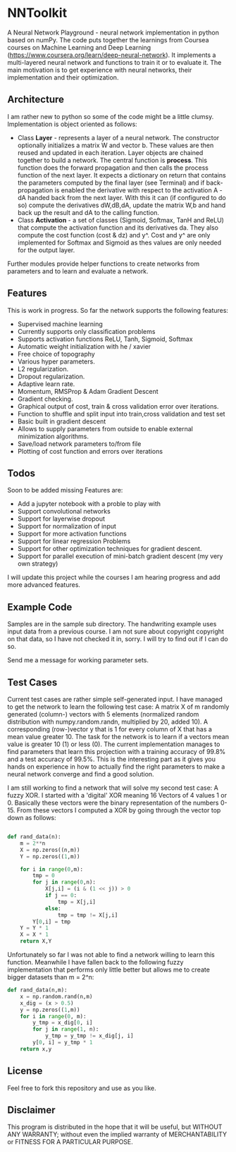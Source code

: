 # NNToolkit
A Neural Network Playground - neural network implementation in python based on numPy.
The code puts together the learnings from Coursea courses on Machine Learning and Deep Learning 
(https://www.coursera.org/learn/deep-neural-network).
It implements a multi-layered neural network and functions to train it or to evaluate it. The main motivation is to get 
experience with neural networks, their implementation and their optimization. 

## Architecture
I am rather new to python so some of the code might be a little clumsy. 
Implementation is object oriented as follows:
- Class **Layer** - represents a layer of a neural network. The constructor optionally initializes a 
matrix W and vector b. These values are then reused and updated in each iteration. 
Layer objects are chained together to build a network. The central function is **process**. 
This function does the forward propagation and then calls the process function of the next layer. 
It expects a dictionary on return that contains the parameters computed by the final layer 
(see Terminal) and if back-propagation is enabled the derivative with respect to the activation A - dA 
handed back from the next layer.
With this it can (if configured to do so) compute the derivatives dW,dB,dA, update the matrix W,b and 
hand back up the result and dA to the calling function.   
- Class **Activation** - a set of classes (Sigmoid, Softmax, TanH and ReLU) that compute the activation function and its 
derivatives da. They also compute the cost function (cost & dz) and y^. Cost and y^ are only implemented for Softmax and 
Sigmoid as thes values are only needed for the output layer. 

Further modules provide helper functions to create networks from parameters and to learn and evaluate a network.    

## Features 

This is work in progress. So far the network supports the following features:
- Supervised machine learning
- Currently supports only classification problems
- Supports activation functions ReLU, Tanh, Sigmoid, Softmax
- Automatic weight initialization with he / xavier
- Free choice of topography
- Various hyper parameters.
- L2 regularization.
- Dropout regularization.
- Adaptive learn rate.
- Momentum, RMSProp & Adam Gradient Descent
- Gradient checking.
- Graphical output of cost, train & cross validation error over iterations.
- Function to shuffle and split input into train,cross validation and test set 
- Basic built in gradient descent
- Allows to supply parameters from outside to enable external minimization algorithms.
- Save/load network parameters to/from file
- Plotting of cost function and errors over iterations


## Todos
Soon to be added missing Features are:
- Add a jupyter notebook with a proble to play with
- Support convolutional networks
- Support for layerwise dropout
- Support for normalization of input
- Support for more activation functions
- Support for linear regression Problems
- Support for other optimization techniques for gradient descent.
- Support for parallel execution of mini-batch gradient descent (my very own strategy) 
 
I will update this project while the courses I am hearing progress and add more advanced features.     

## Example Code

Samples are in the sample sub directory. The handwriting example uses input data from a previous course. 
I am not sure about copyright copyright on that data, so I have not checked it in, sorry. I will try to find out if I can do so. 

Send me a message for working parameter sets.   

## Test Cases
Current test cases are rather simple self-generated input. I have managed to get the network to learn the 
following test case:
A matrix X of m randomly generated (column-) vectors with 5 elements (normalized random distribution with 
numpy.random.randn, multiplied by 20, added 10). 
A corresponding (row-)vector y that is 1 for every column of X that has a mean value greater 10.
The task for the network is to learn if a vectors mean value is greater 10 (1) or less (0).
The current implementation manages to find parameters that learn this projection with a training accuracy 
of 99.8% and a test accuracy of 99.5%. This is the interesting part as it gives you hands on experience in 
how to actually find the right parameters to make a neural network converge and find a good solution.  

I am still working to find a network that will solve my second test case: A fuzzy XOR. I started with a 'digital' XOR 
meaning 16 Vectors of 4 values 1 or 0. Basically these vectors were the binary representation of the numbers 
0-15. From these vectors I computed a XOR by going through the vector top down as follows:
```python

def rand_data(n):
    m = 2**n
    X = np.zeros((n,m))
    Y = np.zeros((1,m))

    for i in range(0,m):
        tmp = 0
        for j in range(0,n):
            X[j,i] = (i & (1 << j)) > 0
            if j == 0:
                tmp = X[j,i]
            else:
                tmp = tmp != X[j,i]
        Y[0,i] = tmp   
    Y = Y * 1
    X = X * 1
    return X,Y

```    
Unfortunately so far I was not able to find a network willing to learn this function.
Meanwhile I have fallen back to the following fuzzy implementation that performs only little 
better but allows me to create bigger datasets than m = 2^n:
```python
def rand_data(n,m):
    x = np.random.rand(n,m)
    x_dig = (x > 0.5)
    y = np.zeros((1,m))
    for i in range(0, m):
        y_tmp = x_dig[0, i]
        for j in range(1, n):
            y_tmp = y_tmp != x_dig[j, i]
        y[0, i] = y_tmp * 1
    return x,y
``` 

 
## License ##
Feel free to fork this repository and use as you like.

## Disclaimer ##

This program is distributed in the hope that it will be useful,
but WITHOUT ANY WARRANTY; without even the implied warranty of
MERCHANTABILITY or FITNESS FOR A PARTICULAR PURPOSE.
 
